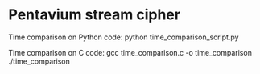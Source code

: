 # Pentavium stream cipher

Time comparison on Python code:
python time_comparison_script.py

Time comparison on C code:
gcc time_comparison.c -o time_comparison
./time_comparison

